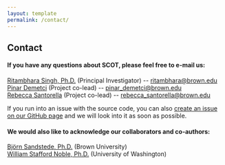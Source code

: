 ```yaml
---
layout: template
permalink: /contact/
---
```


## Contact
#### If you have any questions about SCOT, please feel free to e-mail us:<br>
[Ritambhara Singh, Ph.D.](https://ritambharasingh.com/) (Principal Investigator) -- [ritambhara@brown.edu](mailto:ritambhara@brown.edu) <br>
[Pinar Demetci](pinardemetci.github.io) (Project co-lead) -- [pinar_demetci@brown.edu](mailto:pinar_demetci@brown.edu)<br>
[Rebecca Santorella](https://sites.google.com/brown.edu/rebecca-santorella/) (Project co-lead) -- [rebecca_santorella@brown.edu](mailto:rebecca_santorella@brown.edu)<br>

If you run into an issue with the source code, you can also [create an issue on our GitHub page](https://github.com/rsinghlab/SCOT/issues) and we will look into it as soon as possible. 

#### We would also like to acknowledge our collaborators and co-authors:
[Björn Sandstede, Ph.D.](http://bjornsandstede.com/) (Brown University) <br>
[William Stafford Noble, Ph.D.](https://noble.gs.washington.edu/~wnoble/) (University of Washington)